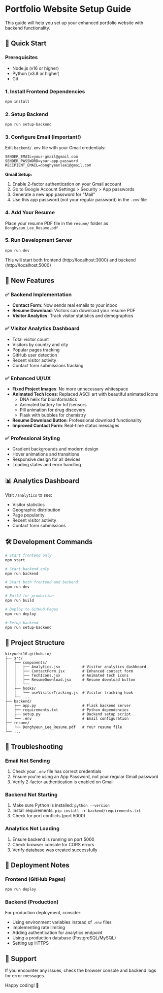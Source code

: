# Portfolio Website Setup Guide

This guide will help you set up your enhanced portfolio website with backend functionality.

## 🚀 Quick Start

### Prerequisites
- Node.js (v16 or higher)
- Python (v3.8 or higher)
- Git

### 1. Install Frontend Dependencies
```bash
npm install
```

### 2. Setup Backend
```bash
npm run setup-backend
```

### 3. Configure Email (Important!)
Edit `backend/.env` file with your Gmail credentials:
```
SENDER_EMAIL=your-gmail@gmail.com
SENDER_PASSWORD=your-app-password
RECIPIENT_EMAIL=donghyeunlee1@gmail.com
```

**Gmail Setup:**
1. Enable 2-factor authentication on your Gmail account
2. Go to Google Account Settings > Security > App passwords
3. Generate a new app password for "Mail"
4. Use this app password (not your regular password) in the `.env` file

### 4. Add Your Resume
Place your resume PDF file in the `resume/` folder as `Donghyeun_Lee_Resume.pdf`

### 5. Run Development Server
```bash
npm run dev
```

This will start both frontend (http://localhost:3000) and backend (http://localhost:5000)

## 🎯 New Features

### ✅ Backend Implementation
- **Contact Form**: Now sends real emails to your inbox
- **Resume Download**: Visitors can download your resume PDF
- **Visitor Analytics**: Track visitor statistics and demographics

### ✅ Visitor Analytics Dashboard
- Total visitor count
- Visitors by country and city
- Popular pages tracking
- GitHub user detection
- Recent visitor activity
- Contact form submissions tracking

### ✅ Enhanced UI/UX
- **Fixed Project Images**: No more unnecessary whitespace
- **Animated Tech Icons**: Replaced ASCII art with beautiful animated icons
  - DNA helix for bioinformatics
  - Animated battery for IoT/sensors
  - Pill animation for drug discovery
  - Flask with bubbles for chemistry
- **Resume Download Button**: Professional download functionality
- **Improved Contact Form**: Real-time status messages

### ✅ Professional Styling
- Gradient backgrounds and modern design
- Hover animations and transitions
- Responsive design for all devices
- Loading states and error handling

## 📊 Analytics Dashboard

Visit `/analytics` to see:
- Visitor statistics
- Geographic distribution
- Page popularity
- Recent visitor activity
- Contact form submissions

## 🛠️ Development Commands

```bash
# Start frontend only
npm start

# Start backend only
npm run backend

# Start both frontend and backend
npm run dev

# Build for production
npm run build

# Deploy to GitHub Pages
npm run deploy

# Setup backend
npm run setup-backend
```

## 📁 Project Structure

```
kiryuchi10.github.io/
├── src/
│   ├── components/
│   │   ├── Analytics.jsx          # Visitor analytics dashboard
│   │   ├── ContactForm.jsx        # Enhanced contact form
│   │   ├── TechIcons.jsx          # Animated tech icons
│   │   ├── ResumeDownload.jsx     # Resume download button
│   │   └── ...
│   ├── hooks/
│   │   └── useVisitorTracking.js  # Visitor tracking hook
│   └── ...
├── backend/
│   ├── app.py                     # Flask backend server
│   ├── requirements.txt           # Python dependencies
│   ├── setup.py                   # Backend setup script
│   └── .env                       # Email configuration
├── resume/
│   └── Donghyeun_Lee_Resume.pdf   # Your resume file
└── ...
```

## 🔧 Troubleshooting

### Email Not Sending
1. Check your `.env` file has correct credentials
2. Ensure you're using an App Password, not your regular Gmail password
3. Verify 2-factor authentication is enabled on Gmail

### Backend Not Starting
1. Make sure Python is installed: `python --version`
2. Install requirements: `pip install -r backend/requirements.txt`
3. Check for port conflicts (port 5000)

### Analytics Not Loading
1. Ensure backend is running on port 5000
2. Check browser console for CORS errors
3. Verify database was created successfully

## 🚀 Deployment Notes

### Frontend (GitHub Pages)
```bash
npm run deploy
```

### Backend (Production)
For production deployment, consider:
- Using environment variables instead of `.env` files
- Implementing rate limiting
- Adding authentication for analytics endpoint
- Using a production database (PostgreSQL/MySQL)
- Setting up HTTPS

## 📧 Support

If you encounter any issues, check the browser console and backend logs for error messages.

Happy coding! 🎉
